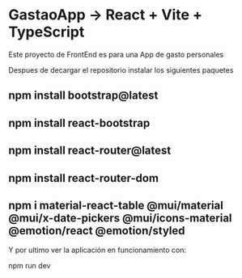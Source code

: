 # GastaoApp -> React + Vite + TypeScript

Este proyecto de FrontEnd es para una App de gasto personales

Despues de decargar el repositorio instalar los siguientes paquetes

## npm install bootstrap@latest
## npm install react-bootstrap
## npm install react-router@latest
## npm install react-router-dom

## npm i material-react-table @mui/material @mui/x-date-pickers @mui/icons-material @emotion/react @emotion/styled
Y por ultimo ver la aplicación en funcionamiento con:

npm run dev